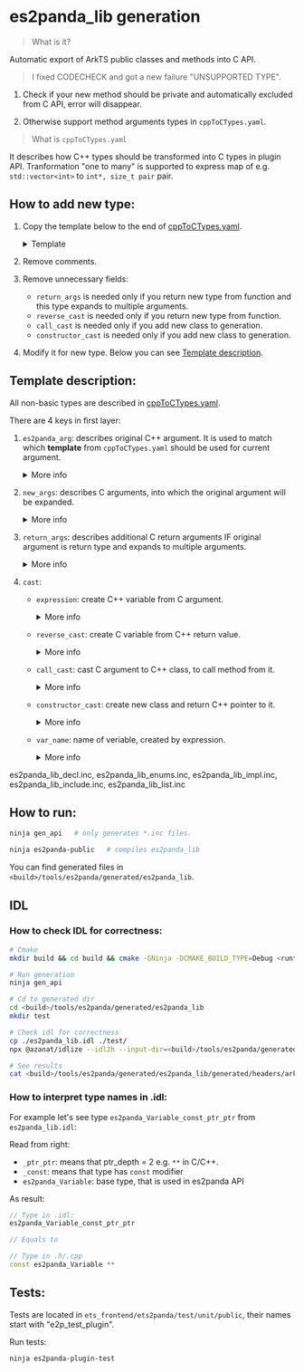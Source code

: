# es2panda_lib generation

> What is it?

Automatic export of ArkTS public classes and methods into C API.

> I fixed CODECHECK and got a new failure "UNSUPPORTED TYPE".

1) Check if your new method should be private and automatically excluded from C API, error will disappear.

2) Otherwise support method arguments types in `cppToCTypes.yaml`.

> What is `cppToCTypes.yaml`

It describes how C++ types should be transformed into C types in plugin API.
Tranformation "one to many" is supported to express map of e.g. `std::vector<int>` to `int*, size_t pair` pair.

## How to add new type:

1) Copy the template below to the end of [cppToCTypes.yaml](./cppToCTypes.yaml).

    <details><summary>Template</summary>

    ```yaml
      # Describes C++ original argument.
      - es2panda_arg:
          name: '|arg_name|'
          type:
            name: 'FunctionSignature'
            namespace: 'ir' # optional
          min_ptr_depth: 1  # optional
          max_ptr_depth: 1  # optional

      # Describes C arguments, into which the original argument will be expanded.
        new_args:
        - type:
            name: "es2panda_FunctionSignature"
            ptr_depth: '|es2panda_arg.type.ptr_depth_int|'
          name: '|arg_name|'
          namespace: "ir::"

      # Describes additional C return arguments IF original argument is return type and expands to multiple arguments.
        return_args:
        - type:
            name: size_t
            ptr_depth: 1
          name: '|arg_name|Len'

        cast:
          # Create C++ variable from C argument.
            expression: >-
              auto |es2panda_arg.type.ptr_depth||arg_name|E2p =
              reinterpret_cast<ir::FunctionSignature |es2panda_arg.type.ptr_depth|>(|arg_name|);

          # Create C variable from C++ return value.
            reverse_cast:
              start: >-
                reinterpret_cast<?const? es2panda_FunctionSignature |es2panda_arg.type.ptr_depth|>

          # Cast C argument to C++ class, to call method from it.
            call_cast:
              call_var:
                name: ast
                type:
                  name: es2panda_FunctionSignature
                  ptr_depth: 1
              start: >-
                (reinterpret_cast<?const? ir::FunctionSignature *>(ast))->

          # Create new class and return C++ pointer to it.
            constructor_cast:
              start: >-
                ctxAllocator->New<ir::FunctionSignature>(
              end: )

          # Name of veriable, created by expression.
            var_name: '|arg_name|E2p'
    ```

    </details>

2) Remove comments.
3) Remove unnecessary fields:
    - `return_args` is needed only if you return new type from function and this type expands to multiple arguments.
    - `reverse_cast` is needed only if you return new type from function.
    - `call_cast` is needed only if you add new class to generation.
    - `constructor_cast` is needed only if you add new class to generation.
4) Modify it for new type. Below you can see [Template description](#template-description).

## Template description:
All non-basic types are described in [cppToCTypes.yaml](./cppToCTypes.yaml).  

There are 4 keys in first layer:
1) `es2panda_arg`: describes original C++ argument. It is used to match which **template** from `cppToCTypes.yaml` should be used for current argument.  

    <details><summary>More info</summary>

    FunctionSignature in `cppToCTypes.yaml`:
    ```yaml
    es2panda_arg:
        name: '|arg_name|'
        type:
            name: 'FunctionSignature'
            namespace: 'ir'
        min_ptr_depth: 1
    ```

    ### Generator finds match if:
    ```
    original_argument['type']['name']      == es2panda_arg['type']['name'] &&
    original_argument['type']['namespace'] == es2panda_arg['type']['namespace'] &&
    original_argument['type']['ptr_depth'] >= es2panda_arg['min_ptr_depth'] &&
    original_argument['type']['ptr_depth'] <= es2panda_arg['max_ptr_depth']
    ```
    If any of the fields are missing, the generator will skip the corresponding check (except for the type::name field).  

    ### What is `|arg_name|`:
    It is placeholder. After matching **template**, generator stores placeholder values:
    ```ruby
    # Generator finds placeholder |arg_name| in es2panda_arg['name']
    # It stores the same value from original_argument:
    |arg_name| = original_argument['type']
    ```

    You can utilize this placeholder in various contexts, and it will be substituted with the saved value.

    ### Addressing other fields not outlined in the **template**:
    Following the alignment of the **template** and retention of placeholder values, es2panda_arg is supplanted by original_argument. Hence, other attributes are preserved.

    ### Clarification on ptr_depth and ref_depth:

    `ptr_depth` is number of `*` in argument.  
    `ref_depth` is number of `&` in argument.  

    #### Why is it needed:
    `min_ptr_depth` and `max_ptr_depth` are needed to separate 0 and 1+ ptr-cases, because the es2panda API stores pointers to empty structures and is not able to provide an instance of the class, only a pointer to it (except for primitive C types).  
    For example:  
        `AstNode` -> `es2panda_AstNode *`  
        `AstNode *` -> `es2panda_AstNode *`  
        `AstNode **` -> `es2panda_AstNode **`  
    Where es2panda_AstNode is pointer to empty structure in es2panda API.

    ---
    </details>

2) `new_args`: describes C arguments, into which the original argument will be expanded.

    <details><summary>More info</summary>

    FunctionSignature in `cppToCTypes.yaml`:
    ```yaml
    new_args:
        - type:
            name: "es2panda_FunctionSignature"
            ptr_depth: 1
        name: '|arg_name|'
        namespace: "ir::"
    ```

    Describes argument for C-API:
    ```c++
    // original C++ argument:
    ir::FunctionSignature *MyVarName

    // new C argument:
    es2panda_FunctionSignature *MyVarName
    ```

    **Note:** please manually write namespace in the format like `ir::` (with `::`).

    ---
    </details>

3) `return_args`: describes additional C return arguments IF original argument is return type and expands to multiple arguments.

    <details><summary>More info</summary>

    FunctionSignature in `cppToCTypes.yaml`:
    ```yaml
    - name: '|arg_name|Len'
      type:
        name: size_t
        ptr_depth: 1
    ```

    ### When it is needed:
    If `original_argument` expands to **several argument** and if it is **return type** additional arguments should appear, through which the necessary values will be returned.  
    For example:
    ```c++
    // Example: ArenaVector<int> -> int *, size_t *

    // C++ function
    ArenaVector<int> Foo();

    // C-API function
    int *FooInAPI(size_t *arenaVectorLen /* return argument appeared */)
    ```

    ---
    </details>

4) `cast`:
    - `expression`: create C++ variable from C argument.

        <details><summary>More info</summary>

        FunctionSignature in `cppToCTypes.yaml`:
        ```yaml
        expression: >-
            auto |es2panda_arg.type.ptr_depth||arg_name|E2p =
            reinterpret_cast<ir::FunctionSignature |es2panda_arg.type.ptr_depth|>(|arg_name|);
        ```

        Result:
        ```c++
        // C++ function
        void Foo(FunctionSignature *myArgument);

        // C-API function
        void FooInAPI(es2panda_FunctionSignature *myArgument) {
            auto *myArgumentE2p = reinterpret_cast<ir::FunctionSignature *>(myArgument);
            // ... other code
        }
        ```

        ### Note:
        You can see clever placeholder `|es2panda_arg.type.ptr_depth|`. It allows to get value from `es2panda_arg['type']['ptr_depth']`.  
        If `es2panda_arg['type']['ptr_depth'] = 2`, then `|es2panda_arg.type.ptr_depth|` will be raplaced with `**` and `|es2panda_arg.type.ptr_depth_int|` will be replaced with `2`.

        ---
        </details>

    - `reverse_cast`: create C variable from C++ return value.

        <details><summary>More info</summary>

        FunctionSignature in `cppToCTypes.yaml`:
        ```yaml
        reverse_cast:
            start: >-
                reinterpret_cast<?const? es2panda_FunctionSignature |es2panda_arg.type.ptr_depth|>
        ```

        Result:
        ```c++
        // C++ function
        FunctionSignature *Foo();

        // C-API function
        es2panda_FunctionSignature *FooInAPI() {
            // auto res = reverse_cast['start']( Foo() )reverse_cast['end']
            auto res = reinterpret_cast<es2panda_FunctionSignature *>(Foo());
            return res;
        }
        ```

        ### Note:
        You can see `?const?`, it will be replaced with `const` if the type is const, and will be deleted otherwise.

        ---
        </details>

    - `call_cast`: cast C argument to C++ class, to call method from it.

        <details><summary>More info</summary>

        FunctionSignature in `cppToCTypes.yaml`:
        ```yaml
        call_cast:
            call_var:
                name: ast
                type:
                    name: es2panda_FunctionSignature
                    ptr_depth: 1
            start: >-
                (reinterpret_cast<?const? ir::FunctionSignature *>(ast))->
        ```

        Result:
        ```c++
        // C++ method
        class FunctionSignature {
            void Foo();
        }

        // C-API function
        void FooInAPI(es2panda_FunctionSignature *ast /* call_var appeared */) {
            // call_cast['start']Foo();
            (reinterpret_cast<ir::FunctionSignature *>(ast))->Foo();
        }

        ```

        `call_var`: additional C argument - class pointer, to call method from.

        ### Note:
        You can see `?const?`, it will be replaced with `const` if the type is const, and will be deleted otherwise.

        ---
        </details>


    - `constructor_cast`: create new class and return C++ pointer to it.

        <details><summary>More info</summary>

        FunctionSignature in `cppToCTypes.yaml`:
        ```yaml
        constructor_cast:
            start: >-
                ctxAllocator->New<ir::FunctionSignature>(
            end: )
        ```

        Result:
        ```c++
        // C++ constructor
        class FunctionSignature {
            FunctionSignature(int arg1, int arg2);
        }

        // C-API function
        es2panda_FunctionSignature FunctionSignatureInAPI(int arg1, int arg2) {
            // return reverse_cast['start']( constructor_cast['start'] <ARGUMENTS> constructor_cast['end'] )reverse_cast['end']
            return reinterpret_cast<es2panda_FunctionSignature *>(/* constructor cast -> */ ctxAllocator->New<ir::FunctionSignature>(arg1, arg2));
        }
        ```

        ### Note:
        Using only in constructors. Constructor cast is wrapped by reverse cast.

        ---
        </details>

    - `var_name`: name of veriable, created by expression.

        <details><summary>More info</summary>

        FunctionSignature in `cppToCTypes.yaml`:
        ```yaml
        var_name: '|arg_name|E2p'
        ```

        Result:
        ```c++
        // C++ function
        void Foo(FunctionSignature *myArgument);

        // C-API function
        void FooInAPI(es2panda_FunctionSignature *myArgument) {
            // expression:
            auto *myArgumentE2p = reinterpret_cast<ir::FunctionSignature *>(myArgument);

            // ... other code

            // calling C++ function, using new variable with name 'var_name'
            Foo(myArgumentE2p /* var_name */);
        }
        ```

        ---
        </details>


es2panda_lib_decl.inc, es2panda_lib_enums.inc, es2panda_lib_impl.inc, es2panda_lib_include.inc, es2panda_lib_list.inc

## How to run:
```bash
ninja gen_api   # only generates *.inc files.

ninja es2panda-public   # compiles es2panda_lib
```
You can find generated files in `<build>/tools/es2panda/generated/es2panda_lib`.

## IDL

### How to check IDL for correctness:
```bash
# Cmake
mkdir build && cd build && cmake -GNinja -DCMAKE_BUILD_TYPE=Debug <runtime_core>/static_core

# Run generation
ninja gen_api

# Cd to generated dir
cd <build>/tools/es2panda/generated/es2panda_lib
mkdir test

# Check idl for correctness
cp ./es2panda_lib.idl ./test/
npx @azanat/idlize --idl2h --input-dir=<build>/tools/es2panda/generated/es2panda_lib/test

# See results
cat <build>/tools/es2panda/generated/es2panda_lib/generated/headers/arkoala_api_generated.h
```


### How to interpret type names in .idl:
For example let's see type `es2panda_Variable_const_ptr_ptr` from `es2panda_lib.idl`:

Read from right:
- `_ptr_ptr`: means that ptr_depth = 2 e.g. `**` in C/C++.
- `_const`: means that type has `const` modifier
- `es2panda_Variable`: base type, that is used in es2panda API

As result:
```c++
// Type in .idl:
es2panda_Variable_const_ptr_ptr

// Equals to

// Type in .h/.cpp
const es2panda_Variable **
```

## Tests:
Tests are located in `ets_frontend/ets2panda/test/unit/public`, their names start with "e2p_test_plugin".

Run tests:
```bash
ninja es2panda-plugin-test
```
